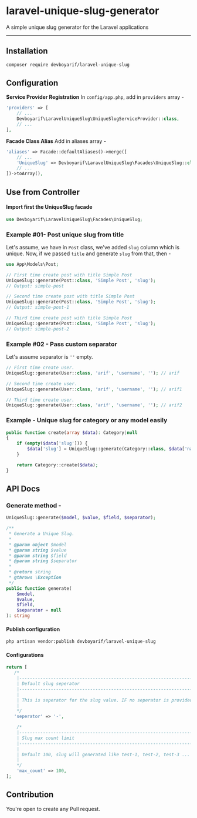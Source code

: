 # laravel-unique-slug-generator
A simple unique slug generator for the Laravel applications


---

## Installation

```sh
composer require devboyarif/laravel-unique-slug
```

## Configuration
**Service Provider Registration**
In `config/app.php`, add in `providers` array -

```php
'providers' => [
    // ...
    Devboyarif\LaravelUniqueSlug\UniqueSlugServiceProvider::class,
    // ...
],
```

**Facade Class Alias**
Add in aliases array - 
```php
'aliases' => Facade::defaultAliases()->merge([
    // ...
    'UniqueSlug' => Devboyarif\LaravelUniqueSlug\Facades\UniqueSlug::class,
    // ...
])->toArray(),
```

## Use from Controller

#### Import first the UniqueSlug facade
```php
use Devboyarif\LaravelUniqueSlug\Facades\UniqueSlug;
```
### Example #01- Post unique slug from title

Let's assume, we have in `Post` class, we've added `slug` column which is unique. Now, if we passed `title` and generate `slug` from that, then -

```php
use App\Models\Post;

// First time create post with title Simple Post
UniqueSlug::generate(Post::class, 'Simple Post', 'slug');
// Output: simple-post

// Second time create post with title Simple Post
UniqueSlug::generate(Post::class, 'Simple Post', 'slug');
// Output: simple-post-1

// Third time create post with title Simple Post
UniqueSlug::generate(Post::class, 'Simple Post', 'slug');
// Output: simple-post-2
```

### Example #02 - Pass custom separator

Let's assume separator is `''` empty.

```php
// First time create user.
UniqueSlug::generate(User::class, 'arif', 'username', ''); // arif

// Second time create user.
UniqueSlug::generate(User::class, 'arif', 'username', ''); // arif1

// Third time create user.
UniqueSlug::generate(User::class, 'arif', 'username', ''); // arif2
```

### Example - Unique slug for category or any model easily
```php
public function create(array $data): Category|null
{
    if (empty($data['slug'])) {
        $data['slug'] = UniqueSlug::generate(Category::class, $data['name'], 'slug');
    }

    return Category::create($data);
}
```

## API Docs

### Generate method -
```php
UniqueSlug::generate($model, $value, $field, $separator);
```

```php
/**
 * Generate a Unique Slug.
 *
 * @param object $model
 * @param string $value
 * @param string $field
 * @param string $separator
 *
 * @return string
 * @throws \Exception
 */
public function generate(
    $model,
    $value,
    $field,
    $separator = null
): string

```

#### Publish configuration
```sh
php artisan vendor:publish devboyarif/laravel-unique-slug
```

#### Configurations

```php
return [
   /*
    |--------------------------------------------------------------------------
    | Default slug seperator
    |--------------------------------------------------------------------------
    |
    | This is seperator for the slug value. IF no seperator is provided then this default seperator will be used as slug
    |
    */
   'seperator' => '-',

    /*
    |--------------------------------------------------------------------------
    | Slug max count limit
    |--------------------------------------------------------------------------
    |
    | Default 100, slug will generated like test-1, test-2, test-3 ... test-100
    |
    */
    'max_count' => 100,
];

```

## Contribution
You're open to create any Pull request.
